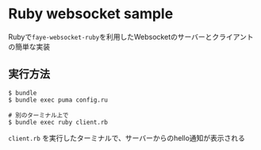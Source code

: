 # Ruby websocket sample

Rubyで`faye-websocket-ruby`を利用したWebsocketのサーバーとクライアントの簡単な実装

## 実行方法

```
$ bundle
$ bundle exec puma config.ru

# 別のターミナル上で
$ bundle exec ruby client.rb
```

`client.rb` を実行したターミナルで、サーバーからのhello通知が表示される

